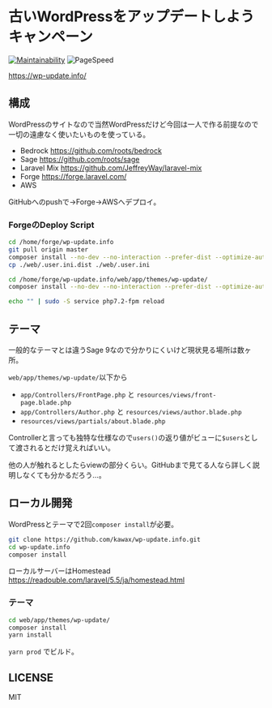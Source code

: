 # 古いWordPressをアップデートしようキャンペーン
[![Maintainability](https://api.codeclimate.com/v1/badges/3ff1a536c10e77f8336a/maintainability)](https://codeclimate.com/github/kawax/wp-update.info/maintainability)
![PageSpeed](https://psi.kawax.biz/?url=https://wp-update.info/)


https://wp-update.info/

## 構成
WordPressのサイトなので当然WordPressだけど今回は一人で作る前提なので一切の遠慮なく使いたいものを使っている。

- Bedrock https://github.com/roots/bedrock
- Sage https://github.com/roots/sage
- Laravel Mix https://github.com/JeffreyWay/laravel-mix
- Forge https://forge.laravel.com/
- AWS

GitHubへのpushで→Forge→AWSへデプロイ。

### ForgeのDeploy Script
```bash
cd /home/forge/wp-update.info
git pull origin master
composer install --no-dev --no-interaction --prefer-dist --optimize-autoloader
cp ./web/.user.ini.dist ./web/.user.ini

cd /home/forge/wp-update.info/web/app/themes/wp-update/
composer install --no-dev --no-interaction --prefer-dist --optimize-autoloader

echo "" | sudo -S service php7.2-fpm reload
```

## テーマ
一般的なテーマとは違うSage 9なので分かりにくいけど現状見る場所は数ヶ所。

`web/app/themes/wp-update/`以下から
- `app/Controllers/FrontPage.php` と `resources/views/front-page.blade.php`
- `app/Controllers/Author.php` と `resources/views/author.blade.php`
- `resources/views/partials/about.blade.php`

Controllerと言っても独特な仕様なので`users()`の返り値がビューに`$users`として渡されるとだけ覚えればいい。

他の人が触れるとしたらviewの部分くらい。GitHubまで見てる人なら詳しく説明しなくても分かるだろう…。

## ローカル開発
WordPressとテーマで2回`composer install`が必要。

```bash
git clone https://github.com/kawax/wp-update.info.git
cd wp-update.info
composer install
```

ローカルサーバーはHomestead  
https://readouble.com/laravel/5.5/ja/homestead.html

### テーマ

```bash
cd web/app/themes/wp-update/
composer install
yarn install
```

`yarn prod` でビルド。

## LICENSE
MIT
